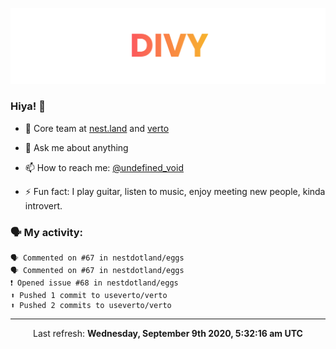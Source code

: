 
![](https://github.com/divy-work/divy-work/raw/master/assets/divy.png)

### Hiya! 👋

- 🔭 Core team at [nest.land](https://github.com/nestdotland/nest.land) and [verto](https://github.com/useverto/verto)

- 💬 Ask me about anything

- 📫 How to reach me: [@undefined_void](https://instagram.com/divy.exe)

- ⚡ Fun fact: I play guitar, listen to music, enjoy meeting new people, kinda introvert.

### 🗣 My activity:

```
🗣 Commented on #67 in nestdotland/eggs
🗣 Commented on #67 in nestdotland/eggs
❗️ Opened issue #68 in nestdotland/eggs
⬆️ Pushed 1 commit to useverto/verto
⬆️ Pushed 2 commits to useverto/verto
```

------------
<p align="center">Last refresh: <b>Wednesday, September 9th 2020, 5:32:16 am UTC</b></p>
